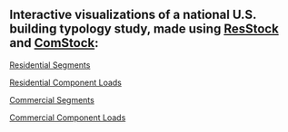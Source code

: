 ## Interactive visualizations of a national U.S. building typology study, made using [ResStock](https://resstock.nrel.gov/) and [ComStock](https://comstock.nrel.gov/):

[Residential Segments](https://public.tableau.com/profile/ericjhwilson#!/vizhome/USBuildingTypologyResidential/Segments)

[Residential Component Loads](https://public.tableau.com/profile/ericjhwilson#!/vizhome/USBuildingTypologyResidentialComponentLoads/Dashboard)

[Commercial Segments](https://public.tableau.com/profile/ericjhwilson#!/vizhome/USBuildingTypologyCommercial/Segments)

[Commercial Component Loads](https://public.tableau.com/profile/ericjhwilson#!/vizhome/USBuildingTypologyCommercialComponentLoads/Dashboard)
